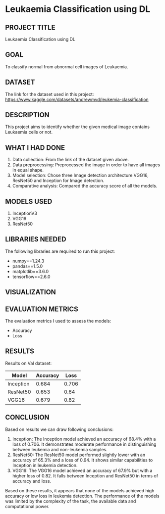 # Leukaemia Classification using DL

## PROJECT TITLE

Leukaemia Classification using DL

## GOAL

To classify normal from abnormal cell images of Leukaemia.

## DATASET

The link for the dataset used in this project: https://www.kaggle.com/datasets/andrewmvd/leukemia-classification

## DESCRIPTION

This project aims to identify whether the given medical image contains Leukaemia cells or not.

## WHAT I HAD DONE

1. Data collection: From the link of the dataset given above. 
2. Data preprocessing: Preprocessed the image in order to have all images in equal shape.
3. Model selection: Chose three Image detection architecture VGG16, ResNet50 and Inception for Image detection.
4. Comparative analysis: Compared the accuracy score of all the models.

## MODELS USED

1. InceptionV3
2. VGG16
3. ResNet50


## LIBRARIES NEEDED

The following libraries are required to run this project:

- numpy==1.24.3
- pandas==1.5.0
- matplotlib==3.6.0
- tensorflow==2.6.0

## VISUALIZATION



## EVALUATION METRICS

The evaluation metrics I used to assess the models:

- Accuracy 
- Loss


## RESULTS

Results on Val dataset:

| Model      | Accuracy | Loss    |
|------------|----------|---------|
| Inception    | 0.684     | 0.706   |
| ResNet50    | 0.653     | 0.64    |
| VGG16    | 0.679     | 0.82    |


## CONCLUSION
Based on results we can draw following conclusions:
1. Inception: The Inception model achieved an accuracy of 68.4% with a loss of 0.706. It demonstrates moderate performance in distinguishing between leukemia and non-leukemia samples.
2. ResNet50: The ResNet50 model performed slightly lower with an accuracy of 65.3% and a loss of 0.64. It shows similar capabilities to Inception in leukemia detection.
3. VGG16: The VGG16 model achieved an accuracy of 67.9% but with a higher loss of 0.82. It falls between Inception and ResNet50 in terms of accuracy and loss.

Based on these results, it appears that none of the models achieved high accuracy or low loss in leukemia detection. The performance of the models was limited by the complexity of the task, the available data and computational power. 